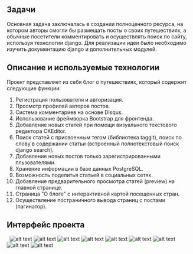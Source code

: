 ## Задачи
Основная задача заключалась в создании полноценного ресурса, на котором авторы смогли бы размещать посты о своих путешествиях, а обычные посетители комментировать и осуществлять поиск по сайту, используя технологии django. Для реализации идеи было необходимо изучить документацию django и дополнительных модулей.

## Описание и используемые технологии
Проект представляет из себя блог о путешествиях, который содержит следующие функции:
  1. Регистрация пользователя и авторизация.
  2. Просмотр профилей авторов постов.
  3. Система комментариев на основе Disqus.
  4. Использование фреймворка Bootstrap для фронтенда.
  5. Добавление новых статей при помощи визуального текстового редактора CKEditor.
  6. Поиск статей с присвоенным тегом (библиотека taggit), поиск по слову в содержании статьи (встроенный полнотекстовый       поиск django search).
  7. Добавление новых постов только зарегистрированными пльзователями.
  8. Хранение информации в базе данных PostgreSQL.
  9. Возможность поделитья статьей в социальных сетях.
  10. Добавление предварительного просмотра статей (preview) на главной странице.
  11. Страница "О блоге" с интерактивной картой посещенных стран.
  12. Осуществление постраничного вывода страниц с постами (пагинатор).
  
  ## Интерфейс проекта
   ![alt text](https://cloud.githubusercontent.com/assets/29196496/26797336/415baf1e-4a35-11e7-8a05-6fbce0bf3b71.png)
   ![alt text](https://cloud.githubusercontent.com/assets/29196496/26785493/5b661ad6-4a0b-11e7-8b3b-0e07b055d32e.png)
   ![alt text](https://cloud.githubusercontent.com/assets/29196496/26797496/b970abd0-4a35-11e7-8e69-90e28095ebf9.png)
   ![alt text](https://cloud.githubusercontent.com/assets/29196496/26796798/6a8afefa-4a33-11e7-9cba-41bc20fb1b2c.png)
   ![alt text](https://cloud.githubusercontent.com/assets/29196496/26794554/bd165e5c-4a2a-11e7-9710-7de632b562e6.png)
   ![alt text](https://cloud.githubusercontent.com/assets/29196496/26795603/f4340944-4a2e-11e7-9a93-9575b8de06fe.png)
   ![alt text](https://cloud.githubusercontent.com/assets/29196496/26795394/2a3b9260-4a2e-11e7-8372-6f2d30250ac7.png)
   ![alt text](https://cloud.githubusercontent.com/assets/29196496/26795474/6eab9a8a-4a2e-11e7-8b1e-5139538d86c5.png)
   ![alt text](https://cloud.githubusercontent.com/assets/29196496/26795881/f88f7928-4a2f-11e7-90af-9fef0d8ef3b4.png)
